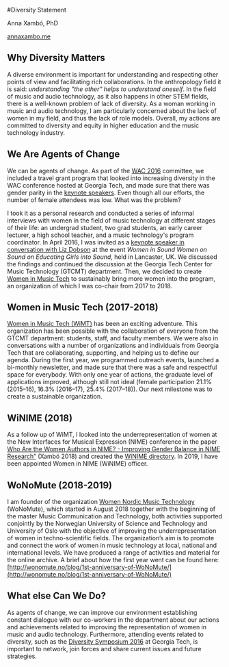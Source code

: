 #Diversity Statement

Anna Xambó, PhD 

[annaxambo.me](http://annaxambo.me)

## Why Diversity Matters

A diverse environment is important for understanding and respecting other points of view and facilitating rich collaborations. In the anthropology field it is said: *understanding "the other" helps to understand oneself*. In the field of music and audio technology, as it also happens in other STEM fields, there is a well-known problem of lack of diversity. As a woman working in music and audio technology, I am particularly concerned about the lack of women in my field, and thus the lack of role models. Overall, my actions are committed to diversity and equity in higher education and the music technology industry. 

## We Are Agents of Change

We can be agents of change. As part of the [WAC 2016](http://webaudio.gatech.edu/) committee, we included a travel grant program that looked into increasing diversity in the WAC conference hosted at Georgia Tech, and made sure that there was gender parity in the [keynote speakers](http://webaudio.gatech.edu/keynotes). Even though all our efforts, the number of female attendees was low. What was the problem?

I took it as a personal research and conducted a series of informal interviews with women in the field of music technology at different stages of their life: an undergrad student, two grad students, an early career lecturer, a high school teacher, and a music technology's program coordinator. In April 2016, I was invited as a [keynote speaker in conversation with Liz Dobson](http://wiswos.bitbucket.org/index.html%3Fp=435.html) at the event *Women in Sound Women on Sound on Educating Girls into Sound*, held in Lancaster, UK. We discussed the findings and continued the discussion at the Georgia Tech Center for Music Technology (GTCMT) department. Then, we decided to create [Women in Music Tech](http://www.gtcmt.gatech.edu/) to sustainably bring more women into the program, an organization of which I was co-chair from 2017 to 2018.

## Women in Music Tech (2017-2018)

[Women in Music Tech (WiMT)](http://www.gtcmt.gatech.edu/womeninmusictech) has been an exciting adventure. This organization has been possible with the collaboration of everyone from the GTCMT department: students, staff, and faculty members. We were also in conversations with a number of organizations and individuals from Georgia Tech that are collaborating, supporting, and helping us to define our agenda. During the first year, we programmed outreach events, launched a bi-monthly newsletter, and made sure that there was a safe and respectful space for everybody. With only one year of actions, the graduate level of applications improved, although still not ideal (female participation 21.1% (2015–16), 16.3% (2016–17), 25.4% (2017–18)). Our next milestone was to create a sustainable organization. 

## WiNIME (2018)

As a follow up of WiMT, I looked into the underrepresentation of women at the New Interfaces for Musical Expression (NIME) conference in the paper [Who Are the Women Authors in NIME? - Improving Gender Balance in NIME Research”](http://annaxambo.me/pub/Xambo_2018_WiNIME.pdf) (Xambó 2018) and created the [WiNIME directory](https://axambo.github.io/directory-of-winime/). In 2019, I have been appointed Women in NIME (WiNIME) officer. 

## WoNoMute (2018-2019)

I am founder of the organization [Women Nordic Music Technology](http://wonomute.no) (WoNoMute), which started in August 2018 together with the beginning of the master Music Communication and Technology, both activities supported conjointly by the Norwegian University of Science and Technology and University of Oslo with the objective of improving the underrepresentation of women in techno-scientific fields. The organization’s aim is to promote and connect the work of women in music technology at local, national and international levels. We have produced a range of activities and material for the online archive. A brief about how the first year went can be found here: [http://wonomute.no/blog/1st-anniversary-of-WoNoMute/](http://wonomute.no/blog/1st-anniversary-of-WoNoMute/)

## What else Can We Do?

As agents of change, we can improve our environment establishing constant dialogue with our co-workers in the department about our actions and achievements related to improving the representation of women in music and audio technology. Furthermore, attending events related to diversity, such as the [Diversity Symposium 2016](http://www.diversity.gatech.edu/diversitysymposium) at Georgia Tech, is important to network, join forces and share current issues and future strategies.  
